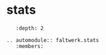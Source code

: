 # stats

```{contents}
   :depth: 2
```

```{eval-rst}
.. automodule:: faltwerk.stats
   :members:
```